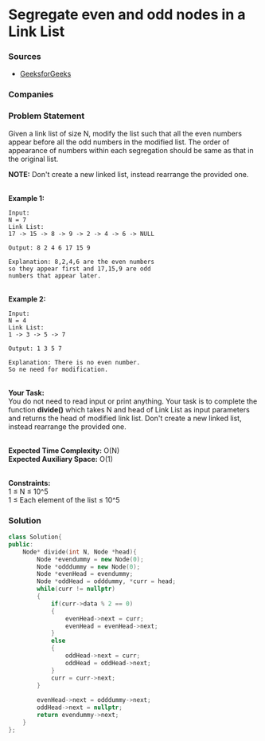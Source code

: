 # Segregate even and odd nodes in a Link List

### Sources

* [GeeksforGeeks](https://practice.geeksforgeeks.org/problems/segregate-even-and-odd-nodes-in-a-linked-list5035/1#)

### Companies

### Problem Statement

Given a link list of size N, modify the list such that all the even numbers appear before all the odd numbers in the modified list. The order of appearance of numbers within each segregation should be same as that in the original list.

**NOTE:** Don't create a new linked list, instead rearrange the provided one.

\
**Example 1:**

```
Input: 
N = 7
Link List:
17 -> 15 -> 8 -> 9 -> 2 -> 4 -> 6 -> NULL

Output: 8 2 4 6 17 15 9

Explanation: 8,2,4,6 are the even numbers 
so they appear first and 17,15,9 are odd 
numbers that appear later.
```

\
**Example 2:**

```
Input:
N = 4
Link List:
1 -> 3 -> 5 -> 7

Output: 1 3 5 7

Explanation: There is no even number. 
So ne need for modification.
```

\
**Your Task:**\
You do not need to read input or print anything. Your task is to complete the function **divide()** which takes N and head of Link List as input parameters and returns the head of modified link list. Don't create a new linked list, instead rearrange the provided one.

\
**Expected Time Complexity:** O(N)\
**Expected Auxiliary Space:** O(1)

\
**Constraints:**\
1 ≤ N ≤ 10^5\
1 ≤ Each element of the list ≤ 10^5

### Solution

```cpp
class Solution{
public:
    Node* divide(int N, Node *head){
        Node *evendummy = new Node(0); 
        Node *odddummy = new Node(0);
        Node *evenHead = evendummy;
        Node *oddHead = odddummy, *curr = head;
        while(curr != nullptr)
        {
            if(curr->data % 2 == 0)
            {
                evenHead->next = curr;
                evenHead = evenHead->next;
            }
            else
            {
                oddHead->next = curr;
                oddHead = oddHead->next;
            }
            curr = curr->next;
        }
        
        evenHead->next = odddummy->next;
        oddHead->next = nullptr;
        return evendummy->next;
    }
};
```
